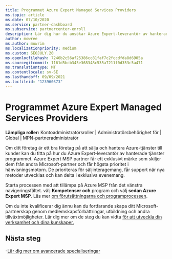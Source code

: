```yaml
---
title: Programmet Azure Expert Managed Services Providers
ms.topic: article
ms.date: 07/10/2020
ms.service: partner-dashboard
ms.subservice: partnercenter-enroll
description: Lär dig hur du ansökar Azure Expert-leverantör av hanterade tjänster programmet för att stå ut från andra partner och få högsta prioritet i hänvisningsmotorn.
author: mowree
ms.author: mowrim
ms.localizationpriority: medium
ms.custom: SEOJULY.20
ms.openlocfilehash: 7246b2c56af25386cc81faf7c2fccdfda8d6905a
ms.sourcegitcommit: 1161d5bcb345e368348c535a7211f0d353c5a471
ms.translationtype: MT
ms.contentlocale: sv-SE
ms.lasthandoff: 09/09/2021
ms.locfileid: "123960373"
---
```

# <a name="azure-expert-managed-services-provider-program"></a>Programmet Azure Expert Managed Services Providers

**Lämpliga roller:** Kontoadministratörsroller | Administratörsbehörighet för | Global | MPN-partneradministratör

Om ditt företag är ett bra företag på att sälja och hantera Azure-tjänster till kunder kan du titta på hur du Azure Expert-leverantör av hanterade tjänster programmet. Azure Expert MSP partner får ett exklusivt märke som skiljer dem från andra Microsoft-partner och får högsta prioritet i hänvisningsmotorn. De prioriteras för säljinteragemang, får support när nya metoder utvecklas och kan delta i exklusiva evenemang.

Starta processen med att tillämpa på Azure MSP från det vänstra navigeringsfältet. välj **Kompetenser och** program och välj **sedan Azure Expert MSP**. Läs mer [om förutsättningarna och programprocessen](https://partner.microsoft.com/membership/azure-expert-msp). 

Om du inte kvalificerar dig ännu kan du fortfarande skapa ditt Microsoft-partnerskap genom medlemskapsförbättringar, utbildning och andra tillväxtmöjligheter.
Lär dig mer om de steg du kan vidta [för att utveckla din verksamhet och dina kunskaper.](https://partner.microsoft.com/membership/azure-expert-msp)

## <a name="next-steps"></a>Nästa steg

-[Lär dig mer om avancerade specialiseringar](advanced-specializations.md)